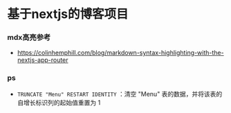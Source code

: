# 基于nextjs的博客项目

### mdx高亮参考

- https://colinhemphill.com/blog/markdown-syntax-highlighting-with-the-nextjs-app-router

### ps

- `TRUNCATE "Menu" RESTART IDENTITY` ：清空 "Menu" 表的数据，并将该表的自增长标识列的起始值重置为 1
